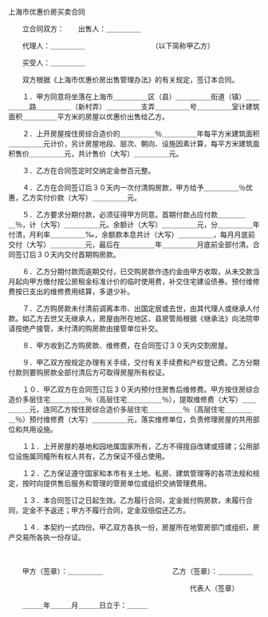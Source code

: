



上海市优惠价房买卖合同



 

　　立合同双方：　　出售人：＿＿＿＿＿

　　代理人：＿＿＿＿＿　　　　　　　　　　（以下简称甲乙方）

　　买受人：＿＿＿＿＿　　

　　双方根据《上海市优惠价房出售管理办法》的有关规定，签订本合同。

　　１．甲方同意将坐落在上海市＿＿＿＿＿区（县）＿＿＿＿＿街道（镇）＿＿＿＿＿路＿＿＿＿＿（新村弄）＿＿＿＿＿支弄＿＿＿＿＿号＿＿＿＿＿室计建筑面积＿＿＿＿＿平方米的房屋以优惠价出售给乙方。

　　２．上开房屋按住房综合造价的＿＿＿＿＿％＿＿＿＿＿年每平方米建筑面积＿＿＿＿＿元计价，另计房屋地段、层次、朝向、设施因素计算，每平方米建筑面积售价＿＿＿＿＿元，共计售价（大写）＿＿＿＿＿元。

　　３．乙方在合同签定时交纳定金叁百元整。

　　４．乙方在合同签订后３０天内一次付清购房款，甲方给予＿＿＿＿＿％优惠，乙方实付价款（大写）＿＿＿＿＿元。

　　５．乙方要求分期付款，必须征得甲方同意。首期付款占应付款＿＿＿＿＿％，计（大写）＿＿＿＿＿元。余额计（大写）＿＿＿＿＿元，分＿＿＿＿＿年付清，月利率＿＿＿＿＿‰，余额款本息共计（大写）＿＿＿＿＿，每月月底前交付（大写）＿＿＿＿＿元，最后在＿＿＿＿＿年＿＿＿＿＿月底前全部付清。合同签订后３０天内交付首期购房款。

　　６．乙方分期付款而逾期交付，已交购房款作违约金由甲方收取，从未交款当月起向甲方缴付按公房租金标准计价的临时使用费，补交住宅建设债券。预付维修费按已支出的维修费用结算，多退少补。

　　７．乙方购房款未付清前调离本市、出国定居或去世，由其代理人或继承人付款。如乙方去世又无继承人，房屋由所在地区、县房管局根据《继承法》向法院申请按绝产接管，未付清的购房款由接管单位补交。

　　８．甲方收到乙方购房款、维修费，在合同签订３０天内交割房屋。

　　９．甲乙双方按规定办理有关手续，交付有关手续费和产权登记费。乙方分期付款则要购房款全部付清后方可取得房屋所有权证。

　　１０．甲乙双方在合同签订后３０天内预付住房售后维修费。甲方按住房综合造价多层住宅＿＿＿＿＿％（高层住宅＿＿＿＿＿％），提取维修费（大写）＿＿＿＿＿元，连同乙方按住房综合造价多层住宅＿＿＿＿＿％（高层住宅＿＿＿＿＿％）预付维修费（大写）＿＿＿＿＿元，落实维修单位，负责修理房屋的共用部位和共用设施。

　　１１．上开房屋的基地和园地属国家所有，乙方不得擅自改建或搭建；公用部位设施属同幢所有权人共有，乙方保证不侵占使用。

　　１２．乙方保证遵守国家和本市有关土地、私房、建筑管理等的各项法规和规定，按时向提供售后服务和管理的管房单位或组织交纳管理费用。

　　１３．本合同签订之日起生效。乙方履行合同，定金抵付购房款，未履行合同，定金不予返还；甲方不履行合同，定金双倍偿还乙方。

　　１４．本契约一式四份。甲乙双方各执一份，房屋所在地管房部门或组织，房产交易所各执一份存证。

　　

　　甲方（签章）：＿＿＿＿＿　　　　　　　　　　乙方（签章）：＿＿＿＿＿

　　　　　　　　　　　　　　　　　　　　　　　　　　代表人（签章）

　　＿＿＿年＿＿＿月＿＿＿日立于：＿＿＿

　　